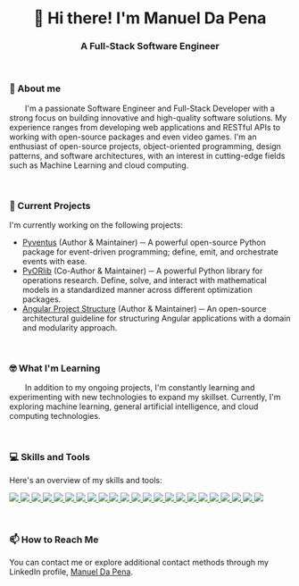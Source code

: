 <h1 align="center">👋 Hi there! I'm Manuel Da Pena</h1>
<h3 align="center">A Full-Stack Software Engineer</h3>

<br>

### 🔭 About me

&emsp;&emsp;I'm a passionate Software Engineer and Full-Stack Developer with a strong focus on building innovative 
and high-quality software solutions. My experience ranges from developing web applications and RESTful APIs to working 
with open-source packages and even video games. I'm an enthusiast of open-source projects, object-oriented programming, 
design patterns, and software architectures, with an interest in cutting-edge fields such as Machine Learning and cloud 
computing.

<br>

### 🚀 Current Projects

I'm currently working on the following projects:
- [Pyventus](https://github.com/mdapena/pyventus) (Author & Maintainer) ─ A powerful open-source Python package for event-driven
  programming; define, emit, and orchestrate events with ease.
- [PyORlib](https://github.com/dapensoft/pyorlib) (Co-Author & Maintainer) ─ A powerful Python library for operations research.
  Define, solve, and interact with mathematical models in a standardized manner across different optimization packages. 
- [Angular Project Structure](https://github.com/mdapena/Angular-Project-Structure) (Author & Maintainer) ─ An
  open-source architectural guideline for structuring Angular applications with a domain and modularity approach.

<br>

### 🤓 What I'm Learning

&emsp;&emsp;In addition to my ongoing projects, I'm constantly learning and experimenting with new technologies to 
expand my skillset. Currently, I'm exploring machine learning, general artificial intelligence, and cloud computing
technologies.

<br>

### 💻 Skills and Tools

Here's an overview of my skills and tools:

<p align="left">
  <a href="https://github.com/tandpfun/skill-icons/blob/main/icons/Python-Dark.svg">
    <img src="https://skillicons.dev/icons?i=py"/>
  </a>
  <a href="https://github.com/tandpfun/skill-icons/blob/main/icons/TypeScript.svg">
    <img src="https://skillicons.dev/icons?i=ts"/>
  </a>
  <a href="https://github.com/tandpfun/skill-icons/blob/main/icons/JavaScript.svg">
    <img src="https://skillicons.dev/icons?i=js"/>
  </a>
  <a href="https://github.com/tandpfun/skill-icons/blob/main/icons/FastAPI.svg">
    <img src="https://skillicons.dev/icons?i=fastapi"/>
  </a>
  <a href="https://github.com/tandpfun/skill-icons/blob/main/icons/NestJS-Dark.svg">
    <img src="https://skillicons.dev/icons?i=nestjs"/>
  </a>
  <a href="https://github.com/tandpfun/skill-icons/blob/main/icons/Angular-Dark.svg">
    <img src="https://skillicons.dev/icons?i=angular"/>
  </a>
  <a href="https://github.com/tandpfun/skill-icons/blob/main/icons/ExpressJS-Dark.svg">
    <img src="https://skillicons.dev/icons?i=express"/>
  </a>
  <a href="https://github.com/tandpfun/skill-icons/blob/main/icons/NodeJS-Dark.svg">
    <img src="https://skillicons.dev/icons?i=nodejs"/>
  </a>
  <a href="https://github.com/tandpfun/skill-icons/blob/main/icons/CS.svg">
    <img src="https://skillicons.dev/icons?i=cs"/>
  </a>
  <a href="https://github.com/tandpfun/skill-icons/blob/main/icons/C.svg">
    <img src="https://skillicons.dev/icons?i=c"/>
  </a>
  <a href="https://github.com/tandpfun/skill-icons/blob/main/icons/Java-Dark.svg">
    <img src="https://skillicons.dev/icons?i=java"/>
  </a>
  <a href="https://github.com/tandpfun/skill-icons/blob/main/icons/PostgreSQL-Dark.svg">
    <img src="https://skillicons.dev/icons?i=postgres"/>
  </a>
  <a href="https://github.com/tandpfun/skill-icons/blob/main/icons/MySQL-Dark.svg">
    <img src="https://skillicons.dev/icons?i=mysql"/>
  </a>
  <a href="https://github.com/tandpfun/skill-icons/blob/main/icons/MongoDB.svg">
    <img src="https://skillicons.dev/icons?i=mongodb"/>
  </a>
  <a href="https://github.com/tandpfun/skill-icons/blob/main/icons/Redis-Dark.svg">
    <img src="https://skillicons.dev/icons?i=redis"/>
  </a>
  <a href="https://github.com/tandpfun/skill-icons/blob/main/icons/GithubActions-Dark.svg">
    <img src="https://skillicons.dev/icons?i=githubactions"/>
  </a>
  <a href="https://github.com/tandpfun/skill-icons/blob/main/icons/Github-Dark.svg">
    <img src="https://skillicons.dev/icons?i=github"/>
  </a>
  <a href="https://github.com/tandpfun/skill-icons/blob/main/icons/Git.svg">
    <img src="https://skillicons.dev/icons?i=git"/>
  </a>
  <a href="https://github.com/tandpfun/skill-icons/blob/main/icons/Unity-Dark.svg">
    <img src="https://skillicons.dev/icons?i=unity"/>
  </a>
  <a href="https://github.com/tandpfun/skill-icons/blob/main/icons/CSS.svg">
    <img src="https://skillicons.dev/icons?i=css"/>
  </a>
  <a href="https://github.com/tandpfun/skill-icons/blob/main/icons/HTML.svg">
    <img src="https://skillicons.dev/icons?i=html"/>
  </a>
  <a href="https://github.com/tandpfun/skill-icons/blob/main/icons/Postman.svg">
    <img src="https://skillicons.dev/icons?i=postman"/>
  </a>
  <a href="https://github.com/tandpfun/skill-icons/blob/main/icons/Figma-Dark.svg">
    <img src="https://skillicons.dev/icons?i=figma"/>
  </a>
</p>

<br>

### 📫 How to Reach Me

You can contact me or explore additional contact methods through my LinkedIn profile, [Manuel Da Pena](https://linkedin.com/in/manuel-da-pena).
